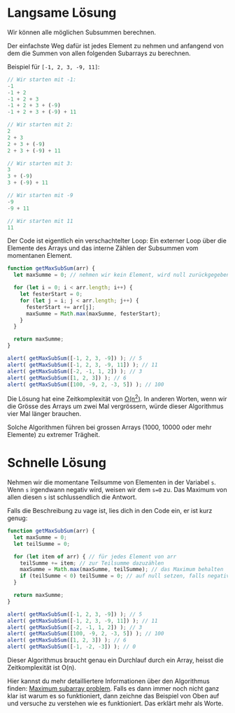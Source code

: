 # Langsame Lösung

Wir können alle möglichen Subsummen berechnen.

Der einfachste Weg dafür ist jedes Element zu nehmen und anfangend von dem die Summen von allen folgenden Subarrays zu berechnen.

Beispiel für `[-1, 2, 3, -9, 11]`:

```js no-beautify
// Wir starten mit -1:
-1
-1 + 2
-1 + 2 + 3
-1 + 2 + 3 + (-9)
-1 + 2 + 3 + (-9) + 11

// Wir starten mit 2:
2
2 + 3
2 + 3 + (-9)
2 + 3 + (-9) + 11

// Wir starten mit 3:
3
3 + (-9)
3 + (-9) + 11

// Wir starten mit -9
-9
-9 + 11

// Wir starten mit 11
11
```

Der Code ist eigentlich ein verschachtelter Loop: Ein externer Loop über die Elemente des Arrays und das interne Zählen der Subsummen vom momentanen Element.

```js run
function getMaxSubSum(arr) {
  let maxSumme = 0; // nehmen wir kein Element, wird null zurückgegeben

  for (let i = 0; i < arr.length; i++) {
    let festerStart = 0;
    for (let j = i; j < arr.length; j++) {
      festerStart += arr[j];
      maxSumme = Math.max(maxSumme, festerStart);
    }
  }

  return maxSumme;
}

alert( getMaxSubSum([-1, 2, 3, -9]) ); // 5
alert( getMaxSubSum([-1, 2, 3, -9, 11]) ); // 11
alert( getMaxSubSum([-2, -1, 1, 2]) ); // 3
alert( getMaxSubSum([1, 2, 3]) ); // 6
alert( getMaxSubSum([100, -9, 2, -3, 5]) ); // 100
```

Die Lösung hat eine Zeitkomplexität von [O(n<sup>2</sup>)](https://de.wikipedia.org/wiki/Landau-Symbole). In anderen Worten, wenn wir die Grösse des Arrays um zwei Mal vergrössern, würde dieser Algorithmus vier Mal länger brauchen.

Solche Algorithmen führen bei grossen Arrays (1000, 10000 oder mehr Elemente) zu extremer Trägheit.

# Schnelle Lösung

Nehmen wir die momentane Teilsumme von Elementen in der Variabel `s`. Wenn `s` irgendwann negativ wird, weisen wir dem `s=0` zu. Das Maximum von allen diesen `s` ist schlussendlich die Antwort.

Falls die Beschreibung zu vage ist, lies dich in den Code ein, er ist kurz genug:

```js run demo
function getMaxSubSum(arr) {
  let maxSumme = 0;
  let teilSumme = 0;

  for (let item of arr) { // für jedes Element von arr
    teilSumme += item; // zur Teilsumme dazuzählen
    maxSumme = Math.max(maxSumme, teilSumme); // das Maximum behalten
    if (teilSumme < 0) teilSumme = 0; // auf null setzen, falls negativ
  }

  return maxSumme;
}

alert( getMaxSubSum([-1, 2, 3, -9]) ); // 5
alert( getMaxSubSum([-1, 2, 3, -9, 11]) ); // 11
alert( getMaxSubSum([-2, -1, 1, 2]) ); // 3
alert( getMaxSubSum([100, -9, 2, -3, 5]) ); // 100
alert( getMaxSubSum([1, 2, 3]) ); // 6
alert( getMaxSubSum([-1, -2, -3]) ); // 0
```

Dieser Algorithmus braucht genau ein Durchlauf durch ein Array, heisst die Zeitkomplexität ist O(n).

Hier kannst du mehr detailliertere  Informationen über den Algorithmus finden: [Maximum subarray problem](http://en.wikipedia.org/wiki/Maximum_subarray_problem). Falls es dann immer noch nicht ganz klar ist warum es so funktioniert, dann zeichne das Beispiel von Oben auf und versuche zu verstehen wie es funktioniert. Das erklärt mehr als Worte.
